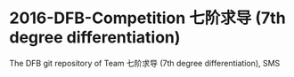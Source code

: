 # 2016-DFB-Competition **七阶求导** (7th degree differentiation)
The DFB git repository of Team 七阶求导 (7th degree differentiation), SMS
